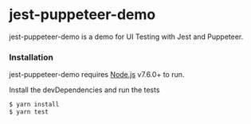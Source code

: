 # jest-puppeteer-demo

jest-puppeteer-demo is a demo for UI Testing with Jest and Puppeteer. 

### Installation

jest-puppeteer-demo requires [Node.js](https://nodejs.org/) v7.6.0+ to run.

Install the devDependencies and run the tests

```sh
$ yarn install
$ yarn test
```